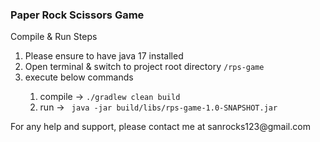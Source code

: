 <h3>Paper Rock Scissors Game</h3>

<p>Compile & Run Steps</p>
<ol>
    <li>Please ensure to have java 17 installed</li>
    <li>Open terminal & switch to project root directory <code>/rps-game</code></li>
    <li>execute below commands </li>
        <ol>
            <li>compile -> <code>./gradlew clean build</code></li>
            <li>run -> <code> java -jar build/libs/rps-game-1.0-SNAPSHOT.jar</code></li> 
        </ol>
</ol>

<p> For any help and support, please contact me at sanrocks123@gmail.com</p>